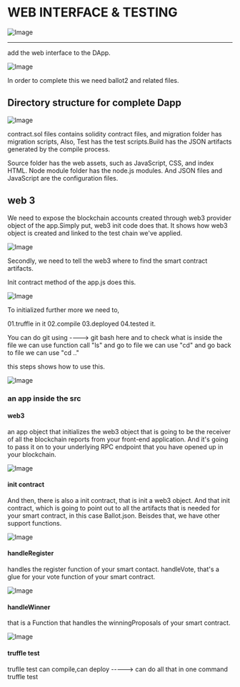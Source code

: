 # WEB INTERFACE & TESTING

![Image](Images/truffle01.jpg)

-------
add the web interface to the DApp.

![Image](Images/Image2.PNG)

In order to complete this we need ballot2 and related files. 

## Directory structure for complete Dapp

![Image](Images/Image3.PNG)

contract.sol files contains solidity contract files, and migration folder has migration scripts, Also, Test has the test scripts.Build has the JSON artifacts generated by the compile process.

Source folder has the web assets, such as JavaScript, CSS, and index HTML. Node module folder has the node.js modules. And JSON files and JavaScript are the configuration files.

## web 3 

We need to expose the blockchain accounts created through web3 provider object of the app.Simply put, web3 init code does that. It shows how web3 object is created and linked to the test chain we've applied.

![Image](Images/Image4.PNG)

Secondly, we need to tell the web3 where to find the smart contract artifacts.

Init contract method of the app.js does this.

![Image](Images/Image5.PNG)

To initialized further more we need to,

  01.truffle in it
  02.compile
  03.deployed
  04.tested it.
  
You can do git using ----> git bash here and to check what is inside the file we can use function call "ls"
and go to file we can use "cd" 
and go back to file we can use "cd .."

this steps shows how to use this.

![Image](Images/Image6.gif)

### an app inside the src

#### web3

an app object that initializes the web3 object that is going to be the receiver of all the blockchain reports from your front-end application. And it's going to pass it on to your underlying RPC endpoint that you have opened up in your blockchain.

![Image](Images/Image7.PNG)

#### init contract

And then, there is also a init contract, that is init a web3 object. And that init contract, which is going to point out to all the artifacts that is needed for your smart contract, in this case Ballot.json. Beisdes that, we have other support functions.

![Image](Images/Image8.PNG)

#### handleRegister

handles the register function of your smart contact. handleVote, that's a glue for your vote function of your smart contract.

![Image](Images/Image9.PNG)

#### handleWinner

that is a Function that handles the winningProposals of your smart contract. 

![Image](Images/Image10.PNG)

#### truffle test

truflle test can compile,can deploy -----> can do all that in one command truffle test
















